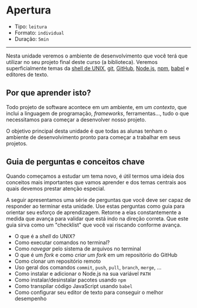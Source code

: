 # Apertura

* Tipo: `leitura`
* Formato: `individual`
* Duração: `5min`

***

Nesta unidade veremos o ambiente de desenvolvimento que você terá que utilizar no seu projeto final deste curso (a biblioteca). Veremos superficialmente temas da [shell de UNIX](https://es.wikipedia.org/wiki/Shell_de_Unix), [git](https://git-scm.com/), [GitHub](https://github.com/), [Node.js](https://nodejs.org/), [npm](https://www.npmjs.com/), [babel](https://babeljs.io/) e editores de texto.

## Por que aprender isto?

Todo projeto de software acontece em um ambiente, em um _contexto_, que inclui a linguagem de programação, *frameworks*, ferramentas..., tudo o que necessitamos para começar a desenvolver nosso projeto.

O objetivo principal desta unidade é que todas as alunas tenham o ambiente de desenvolvimento pronto para começar a trabalhar em seus projetos.

## Guia de perguntas e conceitos chave

Quando começamos a estudar um tema novo, é útil termos uma ideia dos conceitos mais importantes que vamos aprender e dos temas centrais aos quais devemos prestar atenção especial.

A seguir apresentamos uma série de perguntas que você deve ser capaz de responder ao terminar esta unidade. Use estas perguntas como guia para orientar seu esforço de aprendizagem. Retorne a elas constantemente a medida que avança para validar que está indo na direção correta. Que este guia sirva como um "checklist" que você vai riscando conforme avança.

* O que é a *shell* do UNIX?
* Como executar comandos no terminal?
* Como _navegar_ pelo sistema de arquivos no terminal
* O que é um _fork_ e como _criar um fork_ em um repositório do GitHub
* Como clonar um repositório remoto
* Uso geral dos comandos `commit`, `push`, `pull`, `branch`, `merge`, ...
* Como instalar e adicionar o Node.js na sua variável `PATH`
* Como instalar/desinstalar pacotes usando `npm`
* Como transpilar código JavaScript usando `babel`
* Como configurar seu editor de texto para conseguir o melhor desempenho
